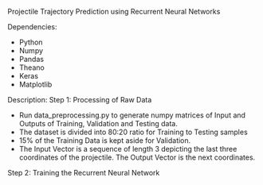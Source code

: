 Projectile Trajectory Prediction using Recurrent Neural Networks

Dependencies:
* Python
* Numpy
* Pandas
* Theano
* Keras
* Matplotlib

Description:
Step 1: Processing of Raw Data
 *  Run data_preprocessing.py to generate numpy matrices of Input and Outputs of Training, Validation and Testing data.
 *  The dataset is divided into 80:20 ratio for Training to Testing samples
 *  15% of the Training Data is kept aside for Validation.
 *  The Input Vector is a sequence of length 3 depicting the last three coordinates of the projectile. The Output Vector is the next coordinates.

Step 2: Training the Recurrent Neural Network


